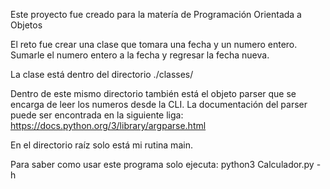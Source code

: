 Este proyecto fue creado para la matería de Programación Orientada a Objetos

El reto fue crear una clase que tomara una fecha y un numero entero. Sumarle el numero entero a la fecha y regresar la fecha nueva.

La clase está dentro del directorio ./classes/

Dentro de este mismo directorio también está el objeto parser que se encarga de leer los numeros desde la CLI. La documentación del parser puede ser encontrada en la siguiente liga:
https://docs.python.org/3/library/argparse.html

En el directorio raíz solo está mi rutina main.

Para saber como usar este programa solo ejecuta: python3 Calculador.py -h
